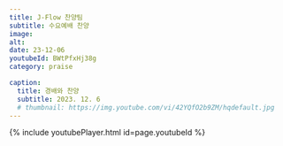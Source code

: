```yaml
---
title: J-Flow 찬양팀
subtitle: 수요예배 찬양
image:
alt:
date: 23-12-06
youtubeId: BWtPfxHj38g
category: praise

caption:
  title: 경배와 찬양
  subtitle: 2023. 12. 6
  # thumbnail: https://img.youtube.com/vi/42YQfO2b9ZM/hqdefault.jpg
---
```


{% include youtubePlayer.html id=page.youtubeId %}
